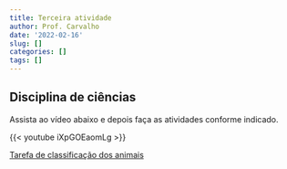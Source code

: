 ```yaml
---
title: Terceira atividade
author: Prof. Carvalho
date: '2022-02-16'
slug: []
categories: []
tags: []
---
```

## Disciplina de ciências

Assista ao vídeo abaixo e depois faça as atividades conforme indicado.

{{< youtube iXpGOEaomLg >}}

[Tarefa de classificação dos animais](/classifica_animais.pdf)
